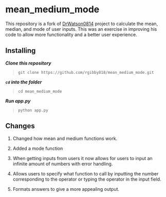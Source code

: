 # mean_medium_mode

This repository is a fork of [DrWatson0814](https://github.com/DrWatson0814/mean_medium_mode)
project to calculate the mean, median, and mode of user inputs. This was an exercise in
improving his code to allow more functionality and a better user experience.

## Installing

**_Clone this repository_**

> `git clone https://github.com/rgibby818/mean_medium_mode.git`

**_`cd` into the folder_**

> `cd mean_medium_mode`

**_Run app.py_**

> `python app.py`

## Changes

1. Changed how mean and medium functions work.

2. Added a mode function

3. When getting inputs from users it now allows for users to input an infinite amount of numbers with error handling.

4. Allows users to specify what function to call by inputting the number corresponding to the operator or typing the operator in the input field.

5. Formats answers to give a more appealing output.

